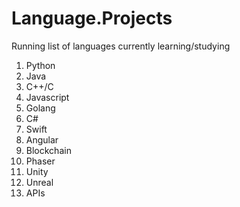 # Language.Projects
Running list of languages currently learning/studying

1. Python
2. Java
3. C++/C
4. Javascript
5. Golang
6. C#
7. Swift
8. Angular
9. Blockchain
10. Phaser
11. Unity
12. Unreal
13. APIs
